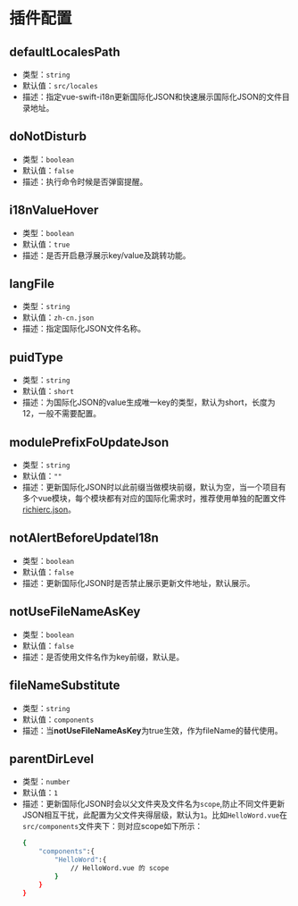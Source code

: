 # 插件配置

## defaultLocalesPath
- 类型：`string`
- 默认值：`src/locales`
- 描述：指定vue-swift-i18n更新国际化JSON和快速展示国际化JSON的文件目录地址。

## doNotDisturb
- 类型：`boolean`
- 默认值：`false`
- 描述：执行命令时候是否弹窗提醒。

## i18nValueHover
- 类型：`boolean`
- 默认值：`true`
- 描述：是否开启悬浮展示key/value及跳转功能。

## langFile
- 类型：`string`
- 默认值：`zh-cn.json`
- 描述：指定国际化JSON文件名称。

## puidType
- 类型：`string`
- 默认值：`short`
- 描述：为国际化JSON的value生成唯一key的类型，默认为short，长度为12，一般不需要配置。

## modulePrefixFoUpdateJson
- 类型：`string`
- 默认值：`""`
- 描述：更新国际化JSON时以此前缀当做模块前缀，默认为空，当一个项目有多个vue模块，每个模块都有对应的国际化需求时，推荐使用单独的配置文件[richierc.json]()。

## notAlertBeforeUpdateI18n

- 类型：`boolean`
- 默认值：`false`
- 描述：更新国际化JSON时是否禁止展示更新文件地址，默认展示。

## notUseFileNameAsKey

- 类型：`boolean`
- 默认值：`false`
- 描述：是否使用文件名作为key前缀，默认是。

## fileNameSubstitute

- 类型：`string`
- 默认值：`components`
- 描述：当**notUseFileNameAsKey**为true生效，作为fileName的替代使用。

## parentDirLevel

- 类型：`number`
- 默认值：`1`
- 描述：更新国际化JSON时会以父文件夹及文件名为`scope`,防止不同文件更新JSON相互干扰，此配置为父文件夹得层级，默认为`1`。比如`HelloWord.vue`在`src/components`文件夹下：则对应scope如下所示：
    ``` bash
    {
        "components":{
            "HelloWord":{
                // HelloWord.vue 的 scope
            }
        }
    }
    ```




